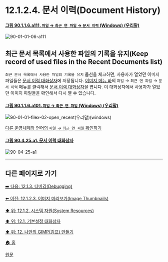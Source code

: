 # 12.1.2.4. 문서 이력(Document History)

<a id="90-01-01-06-a111"></a>

#### [그림 90.1.1.6.a111. `파일` → `최근 연 파일` → `문서 이력` (Windows) (우리말)](./90-01-01-06-open_recent.md#90-01-01-06-a111)
![90-01-01-06-a111](https://github.com/wonder13662/gimp/assets/15767104/84d8fb0f-231a-4c04-be20-a206eb0d18ff)

## 최근 문서 목록에서 사용한 파일의 기록을 유지(Keep record of used files in the Recent Documents list)
`최근 문서 목록에서 사용한 파일의 기록을 유지` 옵션을 체크하면, 사용자가 열었던 이미지 파일들은 [문서 이력 대화상자](./15-04-03-document-history-dialog.md)에 저장됩니다. [이미지 메뉴 바](./03-02-04-02-image-menu.md)의 `파일` → `최근 연 파일` → `문서 이력` 메뉴를 클릭해서 [문서 이력 대화상자](./15-04-03-document-history-dialog.md)을 엽니다. 이 대화상자에서 사용자가 열었던 이미지 파일들을 확인해서 다시 열 수 있습니다.

<a id="90-01-01-06-a101"></a>

#### [그림 90.1.1.6.a101. `파일` → `최근 연 파일` (Windows) (우리말)](./90-01-01-06-open_recent.md#90-01-01-06-a101)
![90-01-01-filex-02-open_recent(우리말)(windows)](https://github.com/wonder13662/gimp/assets/15767104/8b3469cd-433a-4fe9-924a-11ca476febb8)

[다른 운영체제와 언어의 `파일` → `최근 연 파일` 확인하기](./90-01-01-06-open_recent.md#90-01-01-06-a102)

<a id="90-04-25-a1"></a>

#### [그림 90.4.25.a1. 문서 이력 대화상자](./90-04-25-document_history.md#90-04-25-a1)
![90-04-25-a1](https://github.com/wonder13662/gimp/assets/15767104/88c5223f-c760-4132-b0f3-274efd8a5067)

***

## 다른 페이지로 가기

[➡️ 다음: 12.1.3. 디버깅(Debugging)](./12-01-03-debugging.md)

[⬅️ 이전: 12.1.2.3. 이미지 미리보기(Image Thumbnails)](./12-01-02-03-image_thumbnails.md)

[⬆️ 위: 12.1.2. 시스템 자원(System Resources)](./12-01-02-00-system-resources.md)

[⬆️ 위: 12.1. 기본설정 대화상자](./12-01-00-preference-dialog.md)

[⬆️ 위: 12. 나만의 GIMP(김프) 만들기](./12-00-enrich-my-gimp.md)

[🏠 홈](./00-home.md)

[원문](https://docs.gimp.org/2.10/ko/gimp-pimping.html#gimp-prefs-system-resources)